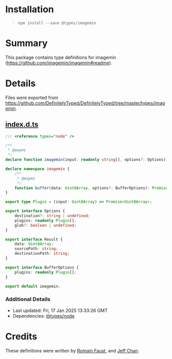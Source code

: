 # Installation
> `npm install --save @types/imagemin`

# Summary
This package contains type definitions for imagemin (https://github.com/imagemin/imagemin#readme).

# Details
Files were exported from https://github.com/DefinitelyTyped/DefinitelyTyped/tree/master/types/imagemin.
## [index.d.ts](https://github.com/DefinitelyTyped/DefinitelyTyped/tree/master/types/imagemin/index.d.ts)
````ts
/// <reference types="node" />

/**
 * @async
 */
declare function imagemin(input: readonly string[], options?: Options): Promise<Result[]>;

declare namespace imagemin {
    /**
     * @async
     */
    function buffer(data: Uint8Array, options?: BufferOptions): Promise<Uint8Array>;
}

export type Plugin = (input: Uint8Array) => Promise<Uint8Array>;

export interface Options {
    destination?: string | undefined;
    plugins: readonly Plugin[];
    glob?: boolean | undefined;
}

export interface Result {
    data: Uint8Array;
    sourcePath: string;
    destinationPath: string;
}

export interface BufferOptions {
    plugins: readonly Plugin[];
}

export default imagemin;

````

### Additional Details
 * Last updated: Fri, 17 Jan 2025 13:33:26 GMT
 * Dependencies: [@types/node](https://npmjs.com/package/@types/node)

# Credits
These definitions were written by [Romain Faust](https://github.com/romain-faust), and [Jeff Chan](https://github.com/hkjeffchan).
